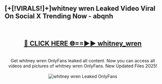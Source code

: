 <h2>[+[!VIRALS!]+]whitney wren Leaked Video Viral On Social X Trending Now - abqnh</h2>
<br>
<div align="center">
<h2><a href="https://libra.edu.pl?whitney_wren" rel="nofollow">🔴 CLICK HERE 🌐==►► whitney_wren</a></h2>
<br>
Get whitney wren OnlyFans leaked all content. Now you can access all videos and pictures of whitney wren OnlyFans. New Updated Files 2025!
<br>
<br>
<a href="https://libra.edu.pl?whitney_wren" rel="nofollow" data-target="animated-image.originalLink"><img src="https://i.ibb.co.com/WyWwxjT/player-gif2.gif" alt="whitney wren Leaked OnlyFans" style="max-width: 100%; display: inline-block;" data-target="animated-image.originalImage"></a>
</div>
<br>